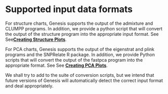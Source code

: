 # Supported input data formats

For structure charts, Genesis supports the output of the admixture and CLUMPP programs. In addition, we provide a python script that will convert the output of the structure program into the appropriate input format. See See[**Creating Structure Plots**](./admixture/index.md).

For PCA charts, Genesis supports the output of the eigenstrat and plink programs and the SNPRelate R package. In addition, we provide Python scripts that will convert the output of the fastpca program into the appropriate format. See See [**Creating PCA Plots**](./pca/index.md).

We shall try to add to the suite of conversion scripts, but we intend that future versions of Genesis will automatically detect the correct input format and deal appropriately.
